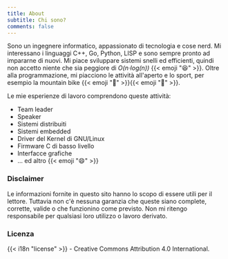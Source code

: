 ```yaml
---
title: About
subtitle: Chi sono?
comments: false
---
```


Sono un ingegnere informatico, appassionato di tecnologia e cose nerd.
Mi interessano i linguaggi C++, Go, Python, LISP e sono sempre pronto ad
impararne di nuovi. Mi piace sviluppare sistemi snelli ed efficienti, quindi
non accetto niente che sia peggiore di _O(n⋅log(n))_ {{< emoji ":satisfied:" >}}.
Oltre alla programmazione, mi piacciono le attività all'aperto e lo sport, per
esempio la mountain bike {{< emoji ":bicyclist:" >}}{{< emoji ":sunrise_over_mountains:" >}}.

Le mie esperienze di lavoro comprendono queste attività:

- Team leader
- Speaker
- Sistemi distribuiti
- Sistemi embedded
- Driver del Kernel di GNU/Linux
- Firmware C di basso livello
- Interfacce grafiche
- ... ed altro {{< emoji ":smile:" >}}

### Disclaimer
Le informazioni fornite in questo sito hanno lo scopo di essere utili per il lettore.
Tuttavia non c'è nessuna garanzia che queste siano complete, corrette, valide o che funzionino
come previsto. Non mi ritengo responsabile per qualsiasi loro utilizzo o lavoro derivato.

### Licenza

{{< i18n "license" >}} - Creative Commons Attribution 4.0 International.
